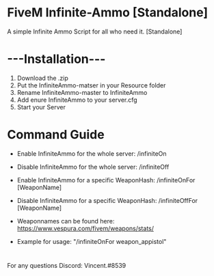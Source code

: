 # FiveM Infinite-Ammo [Standalone]
A simple Infinite Ammo Script for all who need it. [Standalone]

#            ---Installation---
1. Download the .zip
2. Put the InfiniteAmmo-matser in your Resource folder
3. Rename InfiniteAmmo-master to InfiniteAmmo
4. Add enure InfiniteAmmo to your server.cfg
5. Start your Server

# Command Guide
- Enable InfiniteAmmo for the whole server: /infiniteOn
- Disable InfiniteAmmo for the whole server: /infiniteOff

- Enable InfiniteAmmo for a specific WeaponHash: /infiniteOnFor [WeaponName]
- Disable InfiniteAmmo for a specific WeaponHash: /infiniteOffFor [WeaponName]
- Weaponnames can be found here: https://www.vespura.com/fivem/weapons/stats/
- Example for usage: "/infiniteOnFor weapon_appistol"

#
For any questions
Discord: Vincent.#8539

